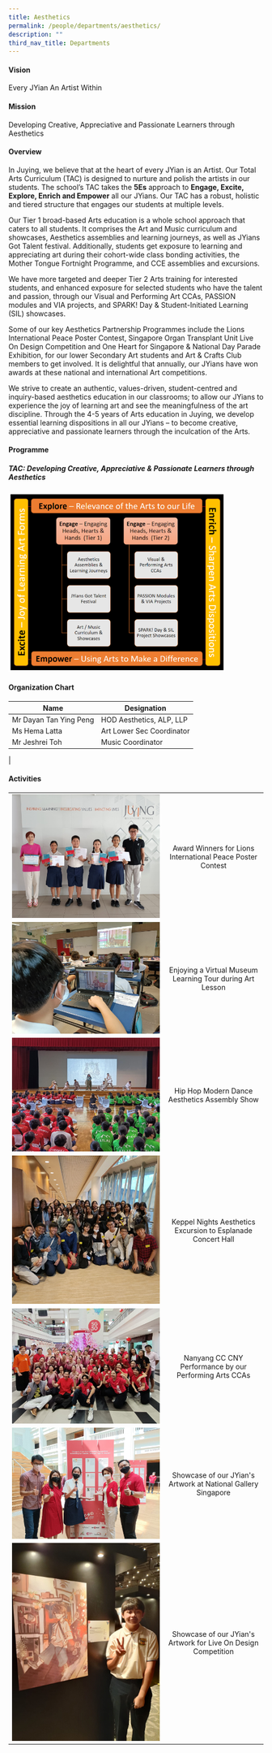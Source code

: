 ```yaml
---
title: Aesthetics
permalink: /people/departments/aesthetics/
description: ""
third_nav_title: Departments
---
```

#### **Vision**
Every JYian An Artist Within

#### **Mission**
Developing Creative, Appreciative and Passionate Learners through Aesthetics

#### **Overview**
<p>In Juying, we believe that at the heart of every JYian is an Artist. Our Total Arts Curriculum (TAC) is designed to nurture and polish the artists in our students. The school’s TAC takes the <b>5Es</b> approach to <strong>Engage, Excite, Explore, Enrich and Empower</strong> all our JYians. Our TAC has a robust, holistic and tiered structure that engages our students at multiple levels.</p>
<p>Our Tier 1 broad-based Arts education is a whole school approach that caters to all students. It comprises the Art and Music curriculum and showcases, Aesthetics assemblies and learning journeys, as well as JYians Got Talent festival. Additionally, students get exposure to learning and appreciating art during their cohort-wide class bonding activities, the Mother Tongue Fortnight Programme, and CCE assemblies and excursions.</p>
<p>We have more targeted and deeper Tier 2 Arts training for interested students, and enhanced exposure for selected students who have the talent and passion, through our Visual and Performing Art CCAs, PASSION modules and VIA projects, and SPARK! Day &amp; Student-Initiated Learning (SIL) showcases.</p>
<p>Some of our key Aesthetics Partnership Programmes include the Lions International Peace Poster Contest, Singapore Organ Transplant Unit Live On Design Competition and One Heart for Singapore &amp; National Day Parade Exhibition, for our lower Secondary Art students and Art &amp; Crafts Club members to get involved. It is delightful that annually, our JYians have won awards at these national and international Art competitions.</p>
<p>We strive to create an authentic, values-driven, student-centred and inquiry-based aesthetics education in our classrooms; to allow our JYians to experience the joy of learning art and see the meaningfulness of the art discipline. Through the 4-5 years of Arts education in Juying, we develop essential learning dispositions in all our JYians – to become creative, appreciative and passionate learners through the inculcation of the Arts.</p>


#### **Programme**
##### **TAC: Developing Creative, Appreciative &amp; Passionate Learners through Aesthetics**
<img src="/images/aesthetics-framework.PNG" style="width:85%">

#### **Organization Chart**

| Name | Designation |
|---|---|
| Mr Dayan Tan Ying Peng | HOD Aesthetics, ALP, LLP |
| Ms Hema Latta | Art Lower Sec Coordinator |
| Mr Jeshrei Toh | Music Coordinator |
|

#### **Activities**

| | |
|:---:|:---:|
| ![Award Winners for Lions International Peace Poster Contest](/images/1%20award%20winners%20for%20lions%20international%20peace%20poster%20contest.jpg) | Award Winners for Lions International Peace Poster Contest |
| ![Enjoying a Virtual Museum Learning Tour during Art Lesson](/images/aesthetics-23-2.jpg)[](/images/aesthetics2.jpg) | Enjoying a Virtual Museum Learning Tour during Art Lesson |
| ![Hip Hop Modern Dance Aesthetics Assembly Show](/images/aesthetics-23-3.jpg) | Hip Hop Modern Dance Aesthetics Assembly Show  |
| ![Keppel Nights Aesthetics Excursion to Esplanade Concert Hall](/images/aesthetics-23-4.jpg)| Keppel Nights Aesthetics Excursion to Esplanade Concert Hall  |
| ![Nanyang CC CNY Performance by our Performing Arts CCAs](/images/aesthetics-23-5.jpg) | Nanyang CC CNY Performance by our Performing Arts CCAs |
| ![](/images/aesthetics-23-6.jpg) | Showcase of our JYian's Artwork at National Gallery Singapore  |
| ![Showcase of our JYian's Artwork for Live On Design Competition](/images/aesthetics-23-7.jpg)[](/images/aesthetics7.jpg) | Showcase of our JYian's Artwork for Live On Design Competition |